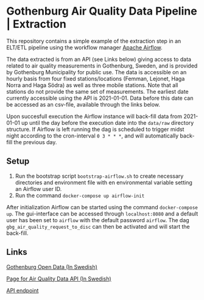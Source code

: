 # Gothenburg Air Quality Data Pipeline | Extraction

This repository contains a simple example of the extraction step in an ELT/ETL pipeline using the workflow manager [Apache Airflow](https://airflow.apache.org/).

The data extracted is from an API (see Links below) giving access to data related to air quality measurements in Gothenburg, Sweden, and is provided by Gothenburg Municipality for public use.
The data is accessible on an hourly basis from four fixed stations/locations (Femman, Lejonet, Haga Norra and Haga Södra) as well as three mobile stations.
Note that all stations do not provide the same set of measurements.
The earliest date currently accessible using the API is 2021-01-01.
Data before this date can be accessed as an csv-file, available through the links below.

Upon succesfull execution the Airflow instance will back-fill data from 2021-01-01 up until the day before the execution date into the `data/raw` directory structure.
If Airflow is left running the dag is scheduled to trigger midst night according to the cron-interval `0 3 * * *`, and will automatically back-fill the previous day.

## Setup

1. Run the bootstrap script `bootstrap-airflow.sh` to create necessary directories and environment file with en environmental variable setting an Airflow user ID.
2. Run the command `docker-compose up airflow-init`

After initialization Airflow can be started using the command `docker-compose up`.
The gui-interface can be accessed through `localhost:8080` and a default user has been set to `airflow` with the default password `airflow`.
The dag `gbg_air_quality_request_to_disc` can then be activated and will start the back-fill.

## Links
[Gothenburg Open Data (In Swedish)](https://goteborg.se/wps/portal/start/kommun-o-politik/kommunfakta/oppna-data)


[Page for Air Quality Data API (In Swedish)](https://goteborg.se/wps/portal/start/kommun-o-politik/kommunfakta/oppna-data/oppna-data-soksida/oppna-data-datamangd#esc_entry=690&esc_context=6)

[API endpoint](https://catalog.goteborg.se/rowstore/dataset/12e75096-583d-4c0b-afac-093e90d8489e)

